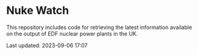 # Nuke Watch

This repository includes code for retrieving the latest information available on the output of EDF nuclear power plants in the UK.

Last updated: 2023-09-06 17:07